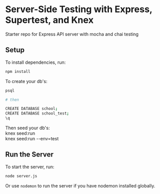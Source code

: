 # Server-Side Testing with Express, Supertest, and Knex

Starter repo for Express API server with mocha and chai testing

## Setup

To install dependencies, run:

```bash
npm install
```

To create your db's:

```bash
psql

# then

CREATE DATABASE school;
CREATE DATABASE school_test;
\q
```

Then seed your db's:  
knex seed:run  
knex seed:run --env=test

## Run the Server

To start the server, run:

```bash
node server.js
```

Or use `nodemon` to run the server if you have nodemon installed globally.
